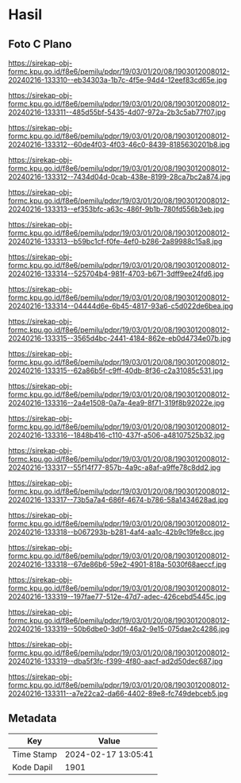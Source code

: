 # Hasil

## Foto C Plano

https://sirekap-obj-formc.kpu.go.id/f8e6/pemilu/pdpr/19/03/01/20/08/1903012008012-20240216-133310--eb34303a-1b7c-4f5e-94d4-12eef83cd65e.jpg

https://sirekap-obj-formc.kpu.go.id/f8e6/pemilu/pdpr/19/03/01/20/08/1903012008012-20240216-133311--485d55bf-5435-4d07-972a-2b3c5ab77f07.jpg

https://sirekap-obj-formc.kpu.go.id/f8e6/pemilu/pdpr/19/03/01/20/08/1903012008012-20240216-133312--60de4f03-4f03-46c0-8439-8185630201b8.jpg

https://sirekap-obj-formc.kpu.go.id/f8e6/pemilu/pdpr/19/03/01/20/08/1903012008012-20240216-133312--7434d04d-0cab-438e-8199-28ca7bc2a874.jpg

https://sirekap-obj-formc.kpu.go.id/f8e6/pemilu/pdpr/19/03/01/20/08/1903012008012-20240216-133313--ef353bfc-a63c-486f-9b1b-780fd556b3eb.jpg

https://sirekap-obj-formc.kpu.go.id/f8e6/pemilu/pdpr/19/03/01/20/08/1903012008012-20240216-133313--b59bc1cf-f0fe-4ef0-b286-2a89988c15a8.jpg

https://sirekap-obj-formc.kpu.go.id/f8e6/pemilu/pdpr/19/03/01/20/08/1903012008012-20240216-133314--525704b4-981f-4703-b671-3dff9ee24fd6.jpg

https://sirekap-obj-formc.kpu.go.id/f8e6/pemilu/pdpr/19/03/01/20/08/1903012008012-20240216-133314--04444d6e-6b45-4817-93a6-c5d022de6bea.jpg

https://sirekap-obj-formc.kpu.go.id/f8e6/pemilu/pdpr/19/03/01/20/08/1903012008012-20240216-133315--3565d4bc-2441-4184-862e-eb0d4734e07b.jpg

https://sirekap-obj-formc.kpu.go.id/f8e6/pemilu/pdpr/19/03/01/20/08/1903012008012-20240216-133315--62a86b5f-c9ff-40db-8f36-c2a31085c531.jpg

https://sirekap-obj-formc.kpu.go.id/f8e6/pemilu/pdpr/19/03/01/20/08/1903012008012-20240216-133316--2a4e1508-0a7a-4ea9-8f71-319f8b92022e.jpg

https://sirekap-obj-formc.kpu.go.id/f8e6/pemilu/pdpr/19/03/01/20/08/1903012008012-20240216-133316--1848b416-c110-437f-a506-a48107525b32.jpg

https://sirekap-obj-formc.kpu.go.id/f8e6/pemilu/pdpr/19/03/01/20/08/1903012008012-20240216-133317--55f14f77-857b-4a9c-a8af-a9ffe78c8dd2.jpg

https://sirekap-obj-formc.kpu.go.id/f8e6/pemilu/pdpr/19/03/01/20/08/1903012008012-20240216-133317--73b5a7a4-686f-4674-b786-58a1434628ad.jpg

https://sirekap-obj-formc.kpu.go.id/f8e6/pemilu/pdpr/19/03/01/20/08/1903012008012-20240216-133318--b067293b-b281-4af4-aa1c-42b9c19fe8cc.jpg

https://sirekap-obj-formc.kpu.go.id/f8e6/pemilu/pdpr/19/03/01/20/08/1903012008012-20240216-133318--67de86b6-59e2-4901-818a-5030f68aeccf.jpg

https://sirekap-obj-formc.kpu.go.id/f8e6/pemilu/pdpr/19/03/01/20/08/1903012008012-20240216-133319--197fae77-512e-47d7-adec-426cebd5445c.jpg

https://sirekap-obj-formc.kpu.go.id/f8e6/pemilu/pdpr/19/03/01/20/08/1903012008012-20240216-133319--50b6dbe0-3d0f-46a2-9e15-075dae2c4286.jpg

https://sirekap-obj-formc.kpu.go.id/f8e6/pemilu/pdpr/19/03/01/20/08/1903012008012-20240216-133319--dba5f3fc-f399-4f80-aacf-ad2d50dec687.jpg

https://sirekap-obj-formc.kpu.go.id/f8e6/pemilu/pdpr/19/03/01/20/08/1903012008012-20240216-133311--a7e22ca2-da66-4402-89e8-fc749debceb5.jpg


## Metadata

| Key        | Value               |
| ---------- | ------------------- |
| Time Stamp | 2024-02-17 13:05:41 |
| Kode Dapil | 1901                |



